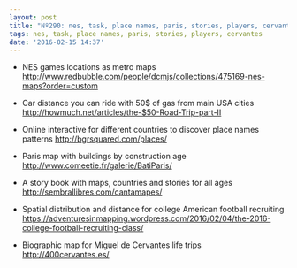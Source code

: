```yaml
---
layout: post
title: "Nº290: nes, task, place names, paris, stories, players, cervantes"
tags: nes, task, place names, paris, stories, players, cervantes
date: '2016-02-15 14:37'
---
```


* NES games locations as metro maps
  http://www.redbubble.com/people/dcmjs/collections/475169-nes-maps?order=custom

* Car distance you can ride with 50$ of gas from main USA cities
  http://howmuch.net/articles/the-$50-Road-Trip-part-II

* Online interactive for different countries to discover place names patterns
  http://bgrsquared.com/places/

* Paris map with buildings by construction age
  http://www.comeetie.fr/galerie/BatiParis/

* A story book with maps, countries and stories for all ages
  http://sembrallibres.com/cantamapes/

* Spatial distribution and distance for college American football recruiting
  https://adventuresinmapping.wordpress.com/2016/02/04/the-2016-college-football-recruiting-class/

* Biographic map for Miguel de Cervantes life trips
  http://400cervantes.es/
